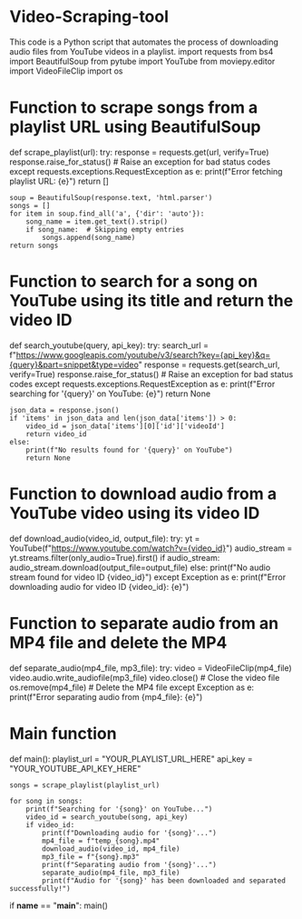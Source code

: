 # Video-Scraping-tool
This code is a Python script that automates the process of downloading audio files from YouTube videos in a playlist.
import requests
from bs4 import BeautifulSoup
from pytube import YouTube
from moviepy.editor import VideoFileClip
import os

# Function to scrape songs from a playlist URL using BeautifulSoup
def scrape_playlist(url):
    try:
        response = requests.get(url, verify=True)
        response.raise_for_status()  # Raise an exception for bad status codes
    except requests.exceptions.RequestException as e:
        print(f"Error fetching playlist URL: {e}")
        return []

    soup = BeautifulSoup(response.text, 'html.parser')
    songs = []
    for item in soup.find_all('a', {'dir': 'auto'}):
        song_name = item.get_text().strip()
        if song_name:  # Skipping empty entries
            songs.append(song_name)
    return songs

# Function to search for a song on YouTube using its title and return the video ID
def search_youtube(query, api_key):
    try:
        search_url = f"https://www.googleapis.com/youtube/v3/search?key={api_key}&q={query}&part=snippet&type=video"
        response = requests.get(search_url, verify=True)
        response.raise_for_status()  # Raise an exception for bad status codes
    except requests.exceptions.RequestException as e:
        print(f"Error searching for '{query}' on YouTube: {e}")
        return None

    json_data = response.json()
    if 'items' in json_data and len(json_data['items']) > 0:
        video_id = json_data['items'][0]['id']['videoId']
        return video_id
    else:
        print(f"No results found for '{query}' on YouTube")
        return None

# Function to download audio from a YouTube video using its video ID
def download_audio(video_id, output_file):
    try:
        yt = YouTube(f"https://www.youtube.com/watch?v={video_id}")
        audio_stream = yt.streams.filter(only_audio=True).first()
        if audio_stream:
            audio_stream.download(output_file=output_file)
        else:
            print(f"No audio stream found for video ID {video_id}")
    except Exception as e:
        print(f"Error downloading audio for video ID {video_id}: {e}")

# Function to separate audio from an MP4 file and delete the MP4
def separate_audio(mp4_file, mp3_file):
    try:
        video = VideoFileClip(mp4_file)
        video.audio.write_audiofile(mp3_file)
        video.close()  # Close the video file
        os.remove(mp4_file)  # Delete the MP4 file
    except Exception as e:
        print(f"Error separating audio from {mp4_file}: {e}")

# Main function
def main():
    playlist_url = "YOUR_PLAYLIST_URL_HERE"
    api_key = "YOUR_YOUTUBE_API_KEY_HERE"

    songs = scrape_playlist(playlist_url)

    for song in songs:
        print(f"Searching for '{song}' on YouTube...")
        video_id = search_youtube(song, api_key)
        if video_id:
            print(f"Downloading audio for '{song}'...")
            mp4_file = f"temp_{song}.mp4"
            download_audio(video_id, mp4_file)
            mp3_file = f"{song}.mp3"
            print(f"Separating audio from '{song}'...")
            separate_audio(mp4_file, mp3_file)
            print(f"Audio for '{song}' has been downloaded and separated successfully!")

if __name__ == "__main__":
    main()
